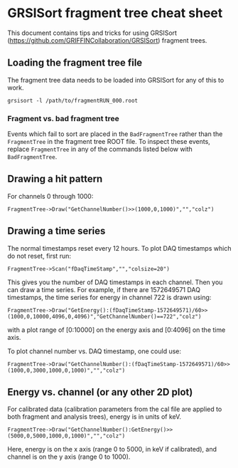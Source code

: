 # GRSISort fragment tree cheat sheet

This document contains tips and tricks for using GRSISort (https://github.com/GRIFFINCollaboration/GRSISort) fragment trees.

## Loading the fragment tree file

The fragment tree data needs to be loaded into GRSISort for any of this to work.

```
grsisort -l /path/to/fragmentRUN_000.root
```

### Fragment vs. bad fragment tree

Events which fail to sort are placed in the `BadFragmentTree` rather than the `FragmentTree` in the fragment tree ROOT file.  To inspect these events, replace `FragmentTree` in any of the commands listed below with `BadFragmentTree`.

## Drawing a hit pattern

For channels 0 through 1000:

```
FragmentTree->Draw("GetChannelNumber()>>(1000,0,1000)","","colz")
```

## Drawing a time series

The normal timestamps reset every 12 hours.  To plot DAQ timestamps which do not reset, first run:

```
FragmentTree->Scan("fDaqTimeStamp","","colsize=20")
```

This gives you the number of DAQ timestamps in each channel.  Then you can draw a time series.  For example, if there are 1572649571 DAQ timestamps, the time series for energy in channel 722 is drawn using:

```
FragmentTree->Draw("GetEnergy():(fDaqTimeStamp-1572649571)/60>>(1000,0,10000,4096,0,4096)","GetChannelNumber()==722","colz")
```

with a plot range of [0:10000] on the energy axis and [0:4096] on the time axis.

To plot channel number vs. DAQ timestamp, one could use:

```
FragmentTree->Draw("GetChannelNumber():(fDaqTimeStamp-1572649571)/60>>(1000,0,3000,1000,0,1000)","","colz")
```

## Energy vs. channel (or any other 2D plot)

For calibrated data (calibration parameters from the cal file are applied to both fragment and analysis trees), energy is in units of keV.


```
FragmentTree->Draw("GetChannelNumber():GetEnergy()>>(5000,0,5000,1000,0,1000)","","colz")
```

Here, energy is on the x axis (range 0 to 5000, in keV if calibrated), and channel is on the y axis (range 0 to 1000).